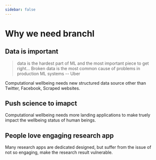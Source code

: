 ```yaml
---
sidebar: false
---
```

# Why we need branchl

## Data is important
> data is the hardest part of ML and the most important piece to get right... Broken data is the most common cause of problems in production ML systems -- Uber


Computational wellbeing needs new structured data source other than Twitter, Facebook, Scraped websites.

## Push science to imapct
Computational wellbeing needs more landing applications to make truely impact the wellbeing status of human beings.

## People love engaging research app
Many research apps are dedicated designed, but suffer from the issue of not so engaging, make the research result vulnerable.